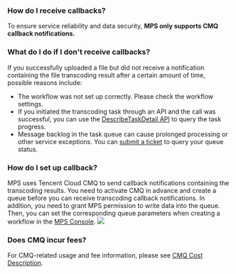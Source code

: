 ### How do I receive callbacks?

To ensure service reliability and data security, **MPS only supports CMQ callback notifications.**

### What do I do if I don't receive callbacks?

If you successfully uploaded a file but did not receive a notification containing the file transcoding result after a certain amount of time, possible reasons include:

  - The workflow was not set up correctly. Please check the workflow settings.
  - If you initiated the transcoding task through an API and the call was successful, you can use the [DescribeTaskDetail API](https://intl.cloud.tencent.com/document/product/1041/33497) to query the task progress.
  - Message backlog in the task queue can cause prolonged processing or other service exceptions. You can [submit a ticket](https://console.cloud.tencent.com/workorder) to query your queue status.

### How do I set up callback?

MPS uses Tencent Cloud CMQ to send callback notifications containing the transcoding results. You need to activate CMQ in advance and create a queue before you can receive transcoding callback notifications. In addition, you need to grant MPS permission to write data into the queue. Then, you can set the corresponding queue parameters when creating a workflow in the [MPS Console](https://console.cloud.tencent.com/mps).
![](https://main.qcloudimg.com/raw/e8ddd4a8c75523e9de0dc8745d1a0145.png)

### Does CMQ incur fees?

For CMQ-related usage and fee information, please see [CMQ Cost Description](https://intl.cloud.tencent.com/document/product/406/13648).
